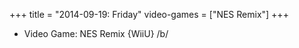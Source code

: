 +++
title = "2014-09-19: Friday"
video-games = ["NES Remix"]
+++


* Video Game: NES Remix {WiiU} /b/